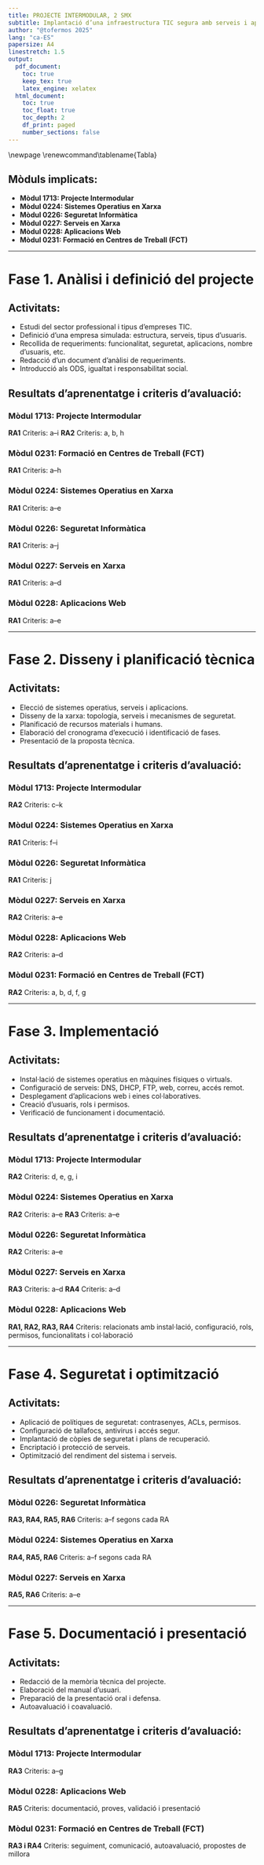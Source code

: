 ```yaml
---
title: PROJECTE INTERMODULAR, 2 SMX
subtitle: Implantació d’una infraestructura TIC segura amb serveis i aplicacions per a una empresa
author: "@tofermos 2025"
lang: "ca-ES"
papersize: A4
linestretch: 1.5
output:
  pdf_document:
    toc: true
    keep_tex: true
    latex_engine: xelatex
  html_document:
    toc: true
    toc_float: true
    toc_depth: 2
    df_print: paged
    number_sections: false
---
```


\newpage
\renewcommand\tablename{Tabla}


## Mòduls implicats:

* **Mòdul 1713: Projecte Intermodular**
* **Mòdul 0224: Sistemes Operatius en Xarxa**
* **Mòdul 0226: Seguretat Informàtica**
* **Mòdul 0227: Serveis en Xarxa**
* **Mòdul 0228: Aplicacions Web**
* **Mòdul 0231: Formació en Centres de Treball (FCT)**

---

# Fase 1. Anàlisi i definició del projecte

## Activitats:

* Estudi del sector professional i tipus d’empreses TIC.
* Definició d’una empresa simulada: estructura, serveis, tipus d’usuaris.
* Recollida de requeriments: funcionalitat, seguretat, aplicacions, nombre d’usuaris, etc.
* Redacció d’un document d’anàlisi de requeriments.
* Introducció als ODS, igualtat i responsabilitat social.

## Resultats d’aprenentatge i criteris d’avaluació:

### Mòdul 1713: Projecte Intermodular

**RA1**
Criteris: a–i
**RA2**
Criteris: a, b, h

### Mòdul 0231: Formació en Centres de Treball (FCT)

**RA1**
Criteris: a–h

### Mòdul 0224: Sistemes Operatius en Xarxa

**RA1**
Criteris: a–e

### Mòdul 0226: Seguretat Informàtica

**RA1**
Criteris: a–j

### Mòdul 0227: Serveis en Xarxa

**RA1**
Criteris: a–d

### Mòdul 0228: Aplicacions Web

**RA1**
Criteris: a–e

---

# Fase 2. Disseny i planificació tècnica

## Activitats:

* Elecció de sistemes operatius, serveis i aplicacions.
* Disseny de la xarxa: topologia, serveis i mecanismes de seguretat.
* Planificació de recursos materials i humans.
* Elaboració del cronograma d’execució i identificació de fases.
* Presentació de la proposta tècnica.

## Resultats d’aprenentatge i criteris d’avaluació:

### Mòdul 1713: Projecte Intermodular

**RA2**
Criteris: c–k

### Mòdul 0224: Sistemes Operatius en Xarxa

**RA1**
Criteris: f–i

### Mòdul 0226: Seguretat Informàtica

**RA1**
Criteris: j

### Mòdul 0227: Serveis en Xarxa

**RA2**
Criteris: a–e

### Mòdul 0228: Aplicacions Web

**RA2**
Criteris: a–d

### Mòdul 0231: Formació en Centres de Treball (FCT)

**RA2**
Criteris: a, b, d, f, g

---

# Fase 3. Implementació

## Activitats:

* Instal·lació de sistemes operatius en màquines físiques o virtuals.
* Configuració de serveis: DNS, DHCP, FTP, web, correu, accés remot.
* Desplegament d’aplicacions web i eines col·laboratives.
* Creació d’usuaris, rols i permisos.
* Verificació de funcionament i documentació.

## Resultats d’aprenentatge i criteris d’avaluació:

### Mòdul 1713: Projecte Intermodular

**RA2**
Criteris: d, e, g, i

### Mòdul 0224: Sistemes Operatius en Xarxa

**RA2**
Criteris: a–e
**RA3**
Criteris: a–e

### Mòdul 0226: Seguretat Informàtica

**RA2**
Criteris: a–e

### Mòdul 0227: Serveis en Xarxa

**RA3**
Criteris: a–d
**RA4**
Criteris: a–d

### Mòdul 0228: Aplicacions Web

**RA1, RA2, RA3, RA4**
Criteris: relacionats amb instal·lació, configuració, rols, permisos, funcionalitats i col·laboració

---

# Fase 4. Seguretat i optimització

## Activitats:

* Aplicació de polítiques de seguretat: contrasenyes, ACLs, permisos.
* Configuració de tallafocs, antivirus i accés segur.
* Implantació de còpies de seguretat i plans de recuperació.
* Encriptació i protecció de serveis.
* Optimització del rendiment del sistema i serveis.

## Resultats d’aprenentatge i criteris d’avaluació:

### Mòdul 0226: Seguretat Informàtica

**RA3, RA4, RA5, RA6**
Criteris: a–f segons cada RA

### Mòdul 0224: Sistemes Operatius en Xarxa

**RA4, RA5, RA6**
Criteris: a–f segons cada RA

### Mòdul 0227: Serveis en Xarxa

**RA5, RA6**
Criteris: a–e

---

# Fase 5. Documentació i presentació

## Activitats:

* Redacció de la memòria tècnica del projecte.
* Elaboració del manual d’usuari.
* Preparació de la presentació oral i defensa.
* Autoavaluació i coavaluació.

## Resultats d’aprenentatge i criteris d’avaluació:

### Mòdul 1713: Projecte Intermodular

**RA3**
Criteris: a–g

### Mòdul 0228: Aplicacions Web

**RA5**
Criteris: documentació, proves, validació i presentació

### Mòdul 0231: Formació en Centres de Treball (FCT)

**RA3 i RA4**
Criteris: seguiment, comunicació, autoavaluació, propostes de millora

